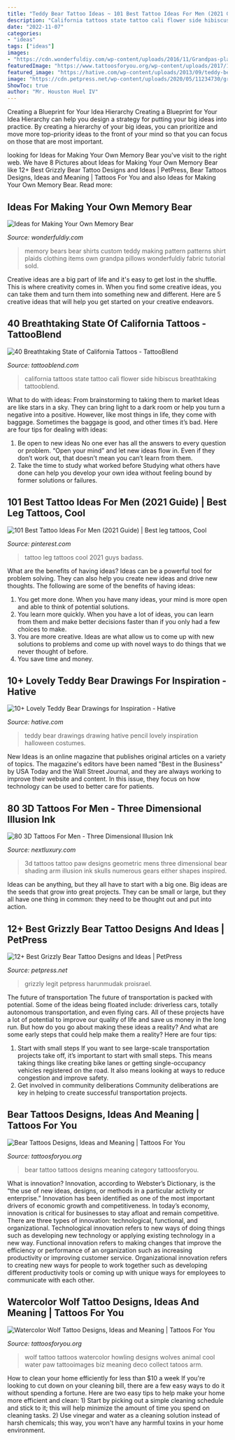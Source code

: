 ```yaml
---
title: "Teddy Bear Tattoo Ideas ~ 101 Best Tattoo Ideas For Men (2021 Guide)"
description: "California tattoos state tattoo cali flower side hibiscus breathtaking tattooblend"
date: "2022-11-07"
categories:
- "ideas"
tags: ["ideas"]
images:
- "https://cdn.wonderfuldiy.com/wp-content/uploads/2016/11/Grandpas-plaids.jpg"
featuredImage: "https://www.tattoosforyou.org/wp-content/uploads/2017/10/Watercolor-Howling-Wolf-Tattoo.jpg"
featured_image: "https://hative.com/wp-content/uploads/2013/09/teddy-bear-drawings/teddy-bear-drawing-9.jpg"
image: "https://cdn.petpress.net/wp-content/uploads/2020/05/11234730/grizzly-bear-tattoo-sleeve-design.jpg"
ShowToc: true
author: "Mr. Houston Huel IV"
---
```



Creating a Blueprint for Your Idea Hierarchy
Creating a Blueprint for Your Idea Hierarchy can help you design a strategy for putting your big ideas into practice. By creating a hierarchy of your big ideas, you can prioritize and move more top-priority ideas to the front of your mind so that you can focus on those that are most important.

	

		
looking for Ideas for Making Your Own Memory Bear you've visit to the right web. We have 8 Pictures about Ideas for Making Your Own Memory Bear like 12+ Best Grizzly Bear Tattoo Designs and Ideas | PetPress, Bear Tattoos Designs, Ideas and Meaning | Tattoos For You and also Ideas for Making Your Own Memory Bear. Read more:
		
    
## Ideas For Making Your Own Memory Bear

<img loading=lazy src="https://cdn.wonderfuldiy.com/wp-content/uploads/2016/11/Grandpas-plaids.jpg" onerror="this.onerror=null;this.src='https://tse4.mm.bing.net/th?id=OIP.yItARqpsy_W-QFymfn7otQHaL7&amp;pid=15.1';" alt="Ideas for Making Your Own Memory Bear">

_Source: wonderfuldiy.com_

>memory bears bear shirts custom teddy making pattern patterns shirt plaids clothing items own grandpa pillows wonderfuldiy fabric tutorial sold. 

	

Creative ideas are a big part of life and it's easy to get lost in the shuffle. This is where creativity comes in. When you find some creative ideas, you can take them and turn them into something new and different. Here are 5 creative ideas that will help you get started on your creative endeavors.

    
## 40 Breathtaking State Of California Tattoos - TattooBlend

<img loading=lazy src="https://tattooblend.com/wp-content/uploads/2015/11/state-of-california-tattoo5.jpg" onerror="this.onerror=null;this.src='https://tse3.mm.bing.net/th?id=OIP.gFe6MLH1_XxgtmPt8O2onwHaMY&amp;pid=15.1';" alt="40 Breathtaking State of California Tattoos - TattooBlend">

_Source: tattooblend.com_

>california tattoos state tattoo cali flower side hibiscus breathtaking tattooblend. 

	

What to do with ideas: From brainstorming to taking them to market
Ideas are like stars in a sky. They can bring light to a dark room or help you turn a negative into a positive. However, like most things in life, they come with baggage. Sometimes the baggage is good, and other times it’s bad. Here are four tips for dealing with ideas:
1. Be open to new ideas 
No one ever has all the answers to every question or problem. “Open your mind” and let new ideas flow in. Even if they don’t work out, that doesn’t mean you can’t learn from them. 
2. Take the time to study what worked before 
Studying what others have done can help you develop your own idea without feeling bound by former solutions or failures.

    
## 101 Best Tattoo Ideas For Men (2021 Guide) | Best Leg Tattoos, Cool

<img loading=lazy src="https://i.pinimg.com/736x/18/88/ea/1888eabcfb814764ffb7e90f144db6b1.jpg" onerror="this.onerror=null;this.src='https://tse4.mm.bing.net/th?id=OIP.7GFe0QAMU0I2Wj8IbKUp6QHaFS&amp;pid=15.1';" alt="101 Best Tattoo Ideas For Men (2021 Guide) | Best leg tattoos, Cool">

_Source: pinterest.com_

>tattoo leg tattoos cool 2021 guys badass. 

	

What are the benefits of having ideas?
Ideas can be a powerful tool for problem solving. They can also help you create new ideas and drive new thoughts. The following are some of the benefits of having ideas: 
1. You get more done. When you have many ideas, your mind is more open and able to think of potential solutions. 
2. You learn more quickly. When you have a lot of ideas, you can learn from them and make better decisions faster than if you only had a few choices to make. 
3. You are more creative. Ideas are what allow us to come up with new solutions to problems and come up with novel ways to do things that we never thought of before. 
4. You save time and money.

    
## 10+ Lovely Teddy Bear Drawings For Inspiration - Hative

<img loading=lazy src="https://hative.com/wp-content/uploads/2013/09/teddy-bear-drawings/teddy-bear-drawing-9.jpg" onerror="this.onerror=null;this.src='https://tse4.mm.bing.net/th?id=OIP.rt3eqNhKGlD95zYzfelS5gHaJ4&amp;pid=15.1';" alt="10+ Lovely Teddy Bear Drawings for Inspiration - Hative">

_Source: hative.com_

>teddy bear drawings drawing hative pencil lovely inspiration halloween costumes. 

	

New Ideas is an online magazine that publishes original articles on a variety of topics. The magazine's editors have been named "Best in the Business" by USA Today and the Wall Street Journal, and they are always working to improve their website and content. In this issue, they focus on how technology can be used to better care for patients.

    
## 80 3D Tattoos For Men - Three Dimensional Illusion Ink

<img loading=lazy src="http://nextluxury.com/wp-content/uploads/mens-3d-tattoos-paw-print.jpg" onerror="this.onerror=null;this.src='https://tse2.mm.bing.net/th?id=OIP.8MMThXwV5NC1CwZYXgo50QAAAA&amp;pid=15.1';" alt="80 3D Tattoos For Men - Three Dimensional Illusion Ink">

_Source: nextluxury.com_

>3d tattoos tattoo paw designs geometric mens three dimensional bear shading arm illusion ink skulls numerous gears either shapes inspired. 

	

Ideas can be anything, but they all have to start with a big one. Big ideas are the seeds that grow into great projects. They can be small or large, but they all have one thing in common: they need to be thought out and put into action.

    
## 12+ Best Grizzly Bear Tattoo Designs And Ideas | PetPress

<img loading=lazy src="https://cdn.petpress.net/wp-content/uploads/2020/05/11234730/grizzly-bear-tattoo-sleeve-design.jpg" onerror="this.onerror=null;this.src='https://tse1.mm.bing.net/th?id=OIP.Gp6V3F0SAB0Tyy0VWgFERAHaHa&amp;pid=15.1';" alt="12+ Best Grizzly Bear Tattoo Designs and Ideas | PetPress">

_Source: petpress.net_

>grizzly legit petpress harunmudak proisrael. 

	

The future of transportation
The future of transportation is packed with potential. Some of the ideas being floated include: driverless cars, totally autonomous transportation, and even flying cars. All of these projects have a lot of potential to improve our quality of life and save us money in the long run. But how do you go about making these ideas a reality? And what are some early steps that could help make them a reality? Here are four tips: 
1. Start with small steps 
If you want to see large-scale transportation projects take off, it’s important to start with small steps. This means taking things like creating bike lanes or getting single-occupancy vehicles registered on the road. It also means looking at ways to reduce congestion and improve safety. 
2. Get involved in community deliberations 
Community deliberations are key in helping to create successful transportation projects.

    
## Bear Tattoos Designs, Ideas And Meaning | Tattoos For You

<img loading=lazy src="http://www.tattoosforyou.org/wp-content/uploads/2013/10/Black-Bear-Tattoo.jpg" onerror="this.onerror=null;this.src='https://tse2.mm.bing.net/th?id=OIP.4avGZ9WQO8ZYcLS2O8TC9gHaKX&amp;pid=15.1';" alt="Bear Tattoos Designs, Ideas and Meaning | Tattoos For You">

_Source: tattoosforyou.org_

>bear tattoo tattoos designs meaning category tattoosforyou. 

	

What is innovation?
Innovation, according to Webster’s Dictionary, is the “the use of new ideas, designs, or methods in a particular activity or enterprise.” Innovation has been identified as one of the most important drivers of economic growth and competitiveness. In today’s economy, innovation is critical for businesses to stay afloat and remain competitive. There are three types of innovation: technological, functional, and organizational.
Technological innovation refers to new ways of doing things such as developing new technology or applying existing technology in a new way. Functional innovation refers to making changes that improve the efficiency or performance of an organization such as increasing productivity or improving customer service. Organizational innovation refers to creating new ways for people to work together such as developing different productivity tools or coming up with unique ways for employees to communicate with each other.

    
## Watercolor Wolf Tattoo Designs, Ideas And Meaning | Tattoos For You

<img loading=lazy src="https://www.tattoosforyou.org/wp-content/uploads/2017/10/Watercolor-Howling-Wolf-Tattoo.jpg" onerror="this.onerror=null;this.src='https://tse1.mm.bing.net/th?id=OIP.hkt-jC2lItDwsrxRFHe7ewHaMX&amp;pid=15.1';" alt="Watercolor Wolf Tattoo Designs, Ideas and Meaning | Tattoos For You">

_Source: tattoosforyou.org_

>wolf tattoo tattoos watercolor howling designs wolves animal cool water paw tattooimages biz meaning deco collect tatoos arm. 

	

How to clean your home efficiently for less than $10 a week
If you're looking to cut down on your cleaning bill, there are a few easy ways to do it without spending a fortune. Here are two easy tips to help make your home more efficient and clean: 1) Start by picking out a simple cleaning schedule and stick to it; this will help minimize the amount of time you spend on cleaning tasks. 2) Use vinegar and water as a cleaning solution instead of harsh chemicals; this way, you won't have any harmful toxins in your home environment.

